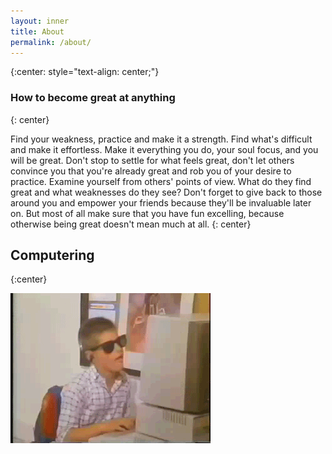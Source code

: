 ```yaml
---
layout: inner
title: About
permalink: /about/
---
```


<div style="text-align: center;">
  <span>
    <a href="https://github.com/dcunited001"><i class="fa fa-3x fa-github"></i></a>
    <a href="https://youtube.com/twitch"><i class="fa fa-3x fa-twitch"></i></a>
    <a href="https://youtube.com/dcunited001"><i class="fa fa-3x fa-youtube"></i></a>
    <a href="https://twitter.com/dcunit3d"><i class="fa fa-3x fa-twitter"></i></a>
    <a href="https://facebook.com/dconner.pro"><i class="fa fa-3x fa-facebook-square"></i></a>
    <a href="https://linkedin.com/in/dcunit3d"><i class="fa fa-3x fa-linkedin"></i></a>
    <a href="https://angel.co/dcunit3d"><i class="fa fa-3x fa-angellist"></i></a>
  </span>
</div>

{:center: style="text-align: center;"}

### How to become great at anything
{: center}

Find your weakness, practice and make it a strength. Find what's difficult and make it effortless. Make it everything you do, your soul focus, and you will be great. Don't stop to settle for what feels great, don't let others convince you that you're already great and rob you of your desire to practice. Examine yourself from others' points of view.  What do they find great and what weaknesses do they see?  Don't forget to give back to those around you and empower your friends because they'll be invaluable later on.  But most of all make sure that you have fun excelling, because otherwise being great doesn't mean much at all.
{: center}

## Computering
{:center}

<img src="/img/rayban_hax_boi.gif" alt="Rayban Hax Boi" class="img-circle center-block" />
